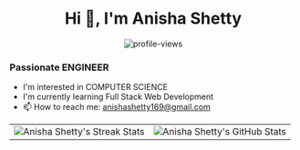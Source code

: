 <h1 align="center">Hi 👋, I'm Anisha Shetty</h1>

<p align="center">
  <img src="https://komarev.com/ghpvc/?username=Anishashettty&label=Profile%20views&color=0e75b6&style=flat" alt="profile-views" />
</p>

<h3 align="left">Passionate ENGINEER</h3>

<ul>
  <li>I'm interested in COMPUTER SCIENCE</li>
  <li>I'm currently learning Full Stack Web Development</li>
  <li>📫 How to reach me: <a href="mailto:anishashetty169@gmail.com">anishashetty169@gmail.com</a></li>
</ul>

<!-- Using a table to align the boxes -->
<table>
  <tr>
    <td>
      <img align="center" src="https://github-readme-streak-stats.herokuapp.com?user=Anishashettty&theme=blue-green&hide_border=true" alt="Anisha Shetty's Streak Stats" />
    </td>
    <td>
      <img align="center" src="https://github-readme-stats.vercel.app/api?username=Anishashettty&count_private=true&show_icons=true&hide_border=true&theme=blue-green" alt="Anisha Shetty's GitHub Stats" />
    </td>
  </tr>
</table>
